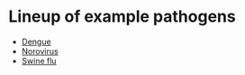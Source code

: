 # Lineup of example pathogens

* [Dengue](dengue/)
* [Norovirus](norovirus/)
* [Swine flu](swine-flu/)
